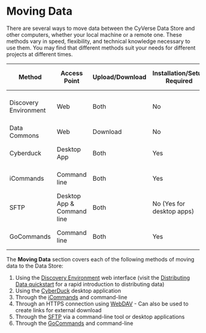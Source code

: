 # Moving Data

There are several ways to move data between the CyVerse Data Store and other computers, whether your local machine or a remote one. These methods vary in speed, flexibility, and technical knowledge necessary to use them. You may find that different methods suit your needs for different projects at different times.

| Method	        | Access Point | Upload/Download | Installation/Setup Required | Account Required | Max File Size |
|-----------------------|-----------------------------|-----------------|-----------------------------|------------------|---------------|
| Discovery Environment | Web                         | Both            | No                          | Yes              | 2GB/file upload, no limit import |
| Data Commons          | Web                         | Download        | No                          | No               | 2GB/file      |
| Cyberduck             | Desktop App                 | Both            | Yes                         | Yes, or public data only | > 10GB |
| iCommands             | Command line                | Both            | Yes                         | Yes, or public data only | > 10GB |
| SFTP                  | Desktop App & Command line  | Both            | No (Yes for desktop apps)   | Yes, or public data only | > 10GB |
| GoCommands            | Command line                | Both            | Yes                         | Yes, or public data only | > 10GB |

[de]: ../../assets/de/logos/deIcon.svg
[data]: ../../assets/de/menu_items/dataIcon.svg

The **Moving Data** section covers each of the following methods of moving data to the Data Store:

  1. Using the [Discovery Environment](../de/manage_data.md) web interface (visit the [Distributing Data quickstart](../de/share.md) for a rapid introduction to distributing data)
  2. Using the [CyberDuck](../cyberduck/index.md) desktop application
  3. Through the [iCommands](../icommands/index.md) and command-line
  4. Through an HTTPS connection using [WebDAV](../webdav/index.md)
  	- Can also be used to create links for external download
  5. Through the [SFTP](../sftp/index.md) via a command-line tool or desktop applications
  6. Through the [GoCommands](../gocommands/index.md) and command-line
